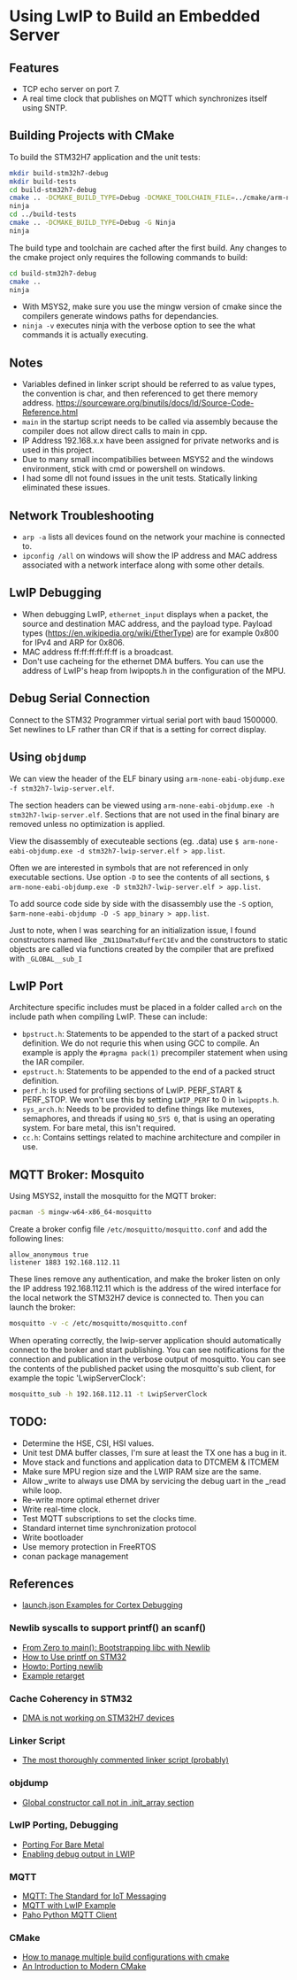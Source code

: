 # Using LwIP to Build an Embedded Server

## Features

* TCP echo server on port 7.
* A real time clock that publishes on MQTT which synchronizes itself using SNTP.

## Building Projects with CMake

To build the STM32H7 application and the unit tests:

```bash
mkdir build-stm32h7-debug
mkdir build-tests
cd build-stm32h7-debug
cmake .. -DCMAKE_BUILD_TYPE=Debug -DCMAKE_TOOLCHAIN_FILE=../cmake/arm-none-eabi.cmake -G Ninja
ninja
cd ../build-tests
cmake .. -DCMAKE_BUILD_TYPE=Debug -G Ninja
ninja
```

The build type and toolchain are cached after the first build. Any changes to the cmake project only requires the
following commands to build:

```bash
cd build-stm32h7-debug
cmake ..
ninja
```

* With MSYS2, make sure you use the mingw version of cmake since the compilers generate windows paths for dependancies.
* `ninja -v` executes ninja with the verbose option to see the what commands it is actually executing.

## Notes

* Variables defined in linker script should be referred to as value types, the convention is char, and then referenced
    to get there memory address. <https://sourceware.org/binutils/docs/ld/Source-Code-Reference.html>
* `main` in the startup script needs to be called via assembly because the compiler does not allow direct calls to main
    in cpp.
* IP Address 192.168.x.x have been assigned for private networks and is used in this project.
* Due to many small incompatibilies between MSYS2 and the windows environment, stick with cmd or powershell on windows.
* I had some dll not found issues in the unit tests. Statically linking eliminated these issues.

## Network Troubleshooting

* `arp -a` lists all devices found on the network your machine is connected to.
* `ipconfig /all` on windows will show the IP address and MAC address associated with a network interface along with 
    some other details.

## LwIP Debugging

* When debugging LwIP, `ethernet_input` displays when a packet, the source and destination MAC address, and the payload
    type. Payload types (https://en.wikipedia.org/wiki/EtherType) are for example 0x800 for IPv4 and ARP for 0x806.
* MAC address ff:ff:ff:ff:ff:ff is a broadcast.
* Don't use cacheing for the ethernet DMA buffers. You can use the address of LwIP's heap from lwipopts.h in the 
    configuration of the MPU.

## Debug Serial Connection

Connect to the STM32 Programmer virtual serial port with baud 1500000. Set newlines to LF rather than CR if that is a 
setting for correct display.

## Using `objdump`

We can view the header of the ELF binary using `arm-none-eabi-objdump.exe -f stm32h7-lwip-server.elf`.

The section headers can be viewed using `arm-none-eabi-objdump.exe -h stm32h7-lwip-server.elf`. Sections that are not
used in the final binary are removed unless no optimization is applied.

View the disassembly of executeable sections (eg. .data) use 
`$ arm-none-eabi-objdump.exe -d stm32h7-lwip-server.elf > app.list`.

Often we are interested in symbols that are not referenced in only executable sections. Use option `-D` to see the 
contents of all sections, `$ arm-none-eabi-objdump.exe -D stm32h7-lwip-server.elf > app.list`.

To add source code side by side with the disassembly use the `-S` option, 
`$arm-none-eabi-objdump -D -S app_binary > app.list`.

Just to note, when I was searching for an initialization issue, I found constructors named like `_ZN11DmaTxBufferC1Ev`
and the constructors to static objects are called via functions created by the compiler that are prefixed with
`_GLOBAL__sub_I`

## LwIP Port

Architecture specific includes must be placed in a folder called `arch` on the include path when compiling LwIP. These
can include:
* `bpstruct.h`: Statements to be appended to the start of a packed struct definition. We do not requrie this when
    using GCC to compile. An example is apply the `#pragma pack(1)` precompiler statement when using the IAR compiler.
* `epstruct.h`: Statements to be appended to the end of a packed struct definition.
* `perf.h`: Is used for profiling sections of LwIP. PERF_START & PERF_STOP. We won't use this by setting `LWIP_PERF` 
    to 0 in `lwipopts.h`.
* `sys_arch.h`: Needs to be provided to define things like mutexes, semaphores, and threads if using `NO_SYS 0`, that 
    is using an operating system. For bare metal, this isn't required.
* `cc.h`: Contains settings related to machine architecture and compiler in use.

## MQTT Broker: Mosquito

Using MSYS2, install the mosquitto for the MQTT broker:

```bash
pacman -S mingw-w64-x86_64-mosquitto
```

Create a broker config file `/etc/mosquitto/mosquitto.conf` and add the following lines:

```
allow_anonymous true
listener 1883 192.168.112.11
```

These lines remove any authentication, and make the broker listen on only the IP address 192.168.112.11 which is the 
address of the wired interface for the local network the STM32H7 device is connected to. Then you can launch the 
broker:

```bash
mosquitto -v -c /etc/mosquitto/mosquitto.conf
```

When operating correctly, the lwip-server application should automatically connect to the broker and start publishing.
You can see notifications for the connection and publication in the verbose output of mosquitto. You can see the 
contents of the published packet using the mosquitto's sub client, for example the topic 'LwipServerClock':

```bash
mosquitto_sub -h 192.168.112.11 -t LwipServerClock
```

## TODO: 

* Determine the HSE, CSI, HSI values.
* Unit test DMA buffer classes, I'm sure at least the TX one has a bug in it.
* Move stack and functions and application data to DTCMEM & ITCMEM
* Make sure MPU region size and the LWIP RAM size are the same.
* Allow _write to always use DMA by servicing the debug uart in the _read while loop.
* Re-write more optimal ethernet driver
* Write real-time clock.
* Test MQTT subscriptions to set the clocks time.
* Standard internet time synchronization protocol
* Write bootloader
* Use memory protection in FreeRTOS
* conan package management

## References

* [launch.json Examples for Cortex Debugging](https://github.com/haneefdm/cortex-debug-samples/blob/master/blink2/.vscode/launch.json)

### Newlib syscalls to support printf() an scanf()

* [From Zero to main(): Bootstrapping libc with Newlib](https://interrupt.memfault.com/blog/boostrapping-libc-with-newlib)
* [How to Use printf on STM32](https://shawnhymel.com/1873/how-to-use-printf-on-stm32/)
* [Howto: Porting newlib](https://www.embecosm.com/appnotes/ean9/ean9-howto-newlib-1.0.html)
* [Example retarget](https://github.com/cnoviello/mastering-stm32/blob/master/nucleo-f030R8/system/src/retarget/retarget.c)

### Cache Coherency in STM32

* [DMA is not working on STM32H7 devices](https://community.st.com/s/article/FAQ-DMA-is-not-working-on-STM32H7-devices)

### Linker Script

* [The most thoroughly commented linker script (probably)](https://blog.thea.codes/the-most-thoroughly-commented-linker-script/)

### objdump

* [Global constructor call not in .init_array section](<https://stackoverflow.com/questions/6343348/global-constructor-call-not-in-init-array-section>)

### LwIP Porting, Debugging

* [Porting For Bare Metal](https://lwip.fandom.com/wiki/Porting_For_Bare_Metal)
* [Enabling debug output in LWIP](https://community.nxp.com/t5/LPC-Microcontrollers-Knowledge/Enabling-debug-output/ta-p/1128854)

### MQTT

* [MQTT: The Standard for IoT Messaging](https://mqtt.org/)
* [MQTT with LwIP Example](https://www.nongnu.org/lwip/2_0_x/group__mqtt.html)
* [Paho Python MQTT Client](http://www.steves-internet-guide.com/publishing-messages-mqtt-client/)

### CMake

* [How to manage multiple build configurations with cmake](https://stackoverflow.com/questions/57689789/how-to-manage-multiple-build-configurations-with-cmake)
* [An Introduction to Modern CMake](https://cliutils.gitlab.io/modern-cmake/)
